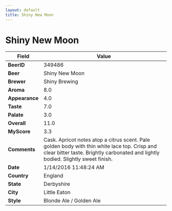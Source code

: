 ```yaml
---
layout: default
title: Shiny New Moon
---
```


# Shiny New Moon

| Field         | Value     |
|---------------|-----------|
| **BeerID** | 349486 |
| **Beer** | Shiny New Moon |
| **Brewer** | Shiny Brewing |
| **Aroma** | 8.0 |
| **Appearance** | 4.0 |
| **Taste** | 7.0 |
| **Palate** | 3.0 |
| **Overall** | 11.0 |
| **MyScore** | 3.3 |
| **Comments** | Cask. Apricot notes atop a citrus scent. Pale golden body with thin white lace top. Crisp and clear bitter taste. Brightly carbonated and lightly bodied. Slightly sweet finish.  |
| **Date** | 1/14/2016 11:48:24 AM |
| **Country** | England |
| **State** | Derbyshire |
| **City** | Little Eaton |
| **Style** | Blonde Ale / Golden Ale |
